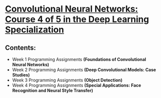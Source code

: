 # [Convolutional Neural Networks: Course 4 of 5 in the Deep Learning Specialization](https://www.coursera.org/learn/convolutional-neural-networks)  
   
## Contents:
  * Week 1 Programming Assignments **(Foundations of Convolutional Neural Networks)**
  * Week 2 Programming Assignments **(Deep Convolutional Models: Case Studies)**  
  * Week 3 Programming Assignments **(Object Detection)**
  * Week 4 Programming Assignments **(Special Applications: Face Recognition and Neural Style Transfer)**  


